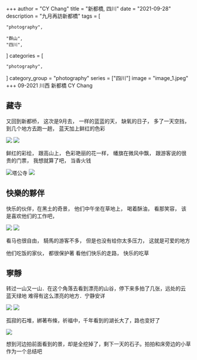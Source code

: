 +++
author = "CY Chang"
title = "新都橋, 四川"
date = "2021-09-28"
description = "九月再訪新都橋"
tags = [

    "photography",

    "群山",
    "四川",

]
categories = [

    "photography",

]
category_group = "photography"
series = ["四川"]
image = "image_1.jpeg"
+++
09-2021 川西 新都橋 CY Chang

## 藏寺 

又回到新都桥， 这次是9月去， 一样的蓝蓝的天， 缺氧的日子， 多了一天空挡， 到几个地方去跑一趟， 蓝天加上鲜红的色彩  
 

![](image_1.jpeg)  ![](image_3.jpeg)

鲜红的彩绘， 跟高山上， 色彩艳丽的花一样， 幡旗在微风中飘， 跟游客说的很贵的门票， 我想就算了吧， 当香火钱  

![塔公寺](image_3.jpeg)  ![](image_4.jpeg)

## 快樂的夥伴

快乐的伙伴，在黑土的奇景， 他们中午坐在草地上， 喝着酥油， 看那笑容， 该是喜欢他们的工作吧，

![](image_7.jpeg)  ![](image_13.jpeg)

看马也很自由， 騎馬的游客不多， 但是也没有给你太多压力， 这就是可爱的地方  
 
他们吃饭的家伙， 都很保护著 看他们快乐的走路， 快乐的吃草 
 
## 寧靜

转过一山又一山．在这个角落去看到漂亮的山谷，停下来多拍了几张，远处的云 蓝天绿地 难得有这么漂亮的地方．宁静安详  

![](image_18.jpeg)  ![](image_19.jpeg) 

孤寂的石堆，綁著布條，祈福中，千年看到的湖长大了，路也变好了  
 
![](image_21.jpeg) 

想到河边拍前面看到的景，却是全挖掉了，剩下一天的石子。拍拍和床旁边的小草 作为一个总结吧  

